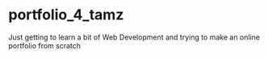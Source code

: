# portfolio_4_tamz
Just getting to learn a bit of Web Development and trying to make an online portfolio from scratch
